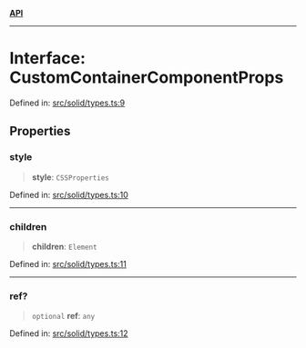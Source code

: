 [**API**](../../API.md)

***

# Interface: CustomContainerComponentProps

Defined in: [src/solid/types.ts:9](https://github.com/inokawa/virtua/blob/1ff5411536e2b87ecd49256c9dcae583bb8a7836/src/solid/types.ts#L9)

## Properties

### style

> **style**: `CSSProperties`

Defined in: [src/solid/types.ts:10](https://github.com/inokawa/virtua/blob/1ff5411536e2b87ecd49256c9dcae583bb8a7836/src/solid/types.ts#L10)

***

### children

> **children**: `Element`

Defined in: [src/solid/types.ts:11](https://github.com/inokawa/virtua/blob/1ff5411536e2b87ecd49256c9dcae583bb8a7836/src/solid/types.ts#L11)

***

### ref?

> `optional` **ref**: `any`

Defined in: [src/solid/types.ts:12](https://github.com/inokawa/virtua/blob/1ff5411536e2b87ecd49256c9dcae583bb8a7836/src/solid/types.ts#L12)
